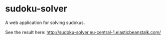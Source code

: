 # sudoku-solver
A web application for solving sudokus.

See the result here:
http://sudoku-solver.eu-central-1.elasticbeanstalk.com/ 
